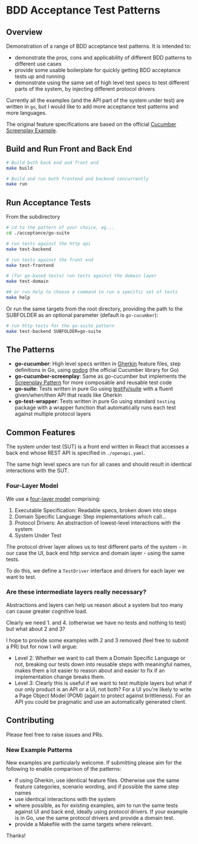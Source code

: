 # BDD Acceptance Test Patterns

## Overview

Demonstration of a range of BDD acceptance test patterns. It is intended to:
- demonstrate the pros, cons and applicability of different BDD patterns to different use cases
- provide some usable boilerplate for quickly getting BDD acceptance tests up and running
- demonstrate using the same set of high level test specs to test different parts of the system, by injecting different protocol drivers

Currently all the examples (and the API part of the system under test) are written in `go`, but I would like to add more acceptance test patterns and more languages.

The original feature specifications are based on the official [Cucumber Screenplay Example](https://github.com/cucumber-school/screenplay-example/tree/code).

## Build and Run Front and Back End
```sh
# Build both back end and front end
make build

# Build and run both frontend and backend concurrently
make run
```

## Run Acceptance Tests

From the subdirectory
```sh
# cd to the pattern of your choice, eg...
cd ./acceptance/go-suite

# run tests against the http api
make test-backend

# run tests against the front end
make test-frontend

# (for go-based tests) run tests against the domain layer
make test-domain

## or run help to choose a command to run a specific set of tests
make help
```

Or run the same targets from the root directory, providing the path to the SUBFOLDER as an optional parameter (default is `go-cucumber`):
```sh
# run http tests for the go-suite pattern
make test-backend SUBFOLDER=go-suite
```


## The Patterns
- **go-cucumber**: High level specs written in [Gherkin](https://cucumber.io/docs/gherkin/reference/) feature files, step definitions in Go, using [godog](https://github.com/cucumber/godog) (the official Cucumber library for Go)
- **go-cucumber-screenplay**: Same as go-cucumber but implements the [Screenplay Pattern](https://cucumber.io/docs/bdd/screenplay/) for more composable and reusable test code
- **go-suite**: Tests written in pure Go using [testify/suite](https://github.com/stretchr/testify#suite-package) with a fluent given/when/then API that reads like Gherkin
- **go-test-wrapper**: Tests written in pure Go using standard `testing` package with a wrapper function that automatically runs each test against multiple protocol layers



## Common Features

The system under test (SUT) is a front end written in React that accesses a back end whose REST API is specified in `./openapi.yaml`.

The same high level specs are run for all cases and should result in identical interactions with the SUT.

### Four-Layer Model

We use a [four-layer model](https://continuous-delivery.co.uk/downloads/ATDD%20Guide%2026-03-21.pdf) comprising:
1. Executable Specification: Readable specs, broken down into steps
2. Domain Specific Language: Step implementations which call...
3. Protocol Drivers: An abstraction of lowest-level interactions with the system
4. System Under Test

The protocol driver layer allows us to test different parts of the system - in our case the UI, back end http service and domain layer - using the same tests.

To do this, we define a `TestDriver` interface and drivers for each layer we want to test. 


### Are these intermediate layers really necessary?

Abstractions and layers can help us reason about a system but too many can cause greater cognitive load.

Clearly we need 1. and 4. (otherwise we have no tests and nothing to test) but what about 2 and 3?

I hope to provide some examples with 2 and 3 removed (feel free to submit a PR) but for now I will argue:

- Level 2: Whether we want to call them a Domain Specific Language or not, breaking our tests down into reusable steps with meaningful names, makes them a lot easier to reason about and easier to fix if an implementation change breaks them.
- Level 3: Clearly this is useful if we want to test multiple layers but what if our only product is an API or a UI, not both? For a UI you're likely to write a Page Object Model (POM) (again to protect against brittleness). For an API you could be pragmatic and use an automatically generated client.


## Contributing

Please feel free to raise issues and PRs. 

### New Example Patterns

New examples are particularly welcome. If submitting please aim for the following to enable comparison of the patterns:

- if using Gherkin, use identical feature files. Otherwise use the same feature categories, scenario wording, and if possible the same step names
- use identical interactions with the system
- where possible, as for existing examples, aim to run the same tests against UI and back end, ideally using protocol drivers. If your example is in Go, use the same protocol drivers and provide a domain test.
- provide a Makefile with the same targets where relevant. 

Thanks!


